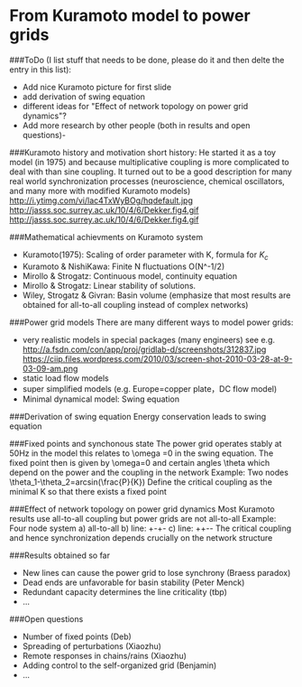 # From Kuramoto model to power grids

###ToDo (I list stuff that needs to be done, please do it and then delte the entry in this list):
- Add nice Kuramoto picture for first slide
- add derivation of swing equation
- different ideas for "Effect of network topology on power grid dynamics"?
- Add more research by other people (both in results and open questions)- 

###Kuramoto history and motivation
short history: He started it as a toy model (in 1975) and because multiplicative coupling is more complicated to deal with than sine coupling.
It turned out to be a good description for many real world synchronization processes (neuroscience, chemical oscillators, and many more with modified Kuramoto models)
http://i.ytimg.com/vi/lac4TxWyBOg/hqdefault.jpg
http://jasss.soc.surrey.ac.uk/10/4/6/Dekker.fig4.gif
http://jasss.soc.surrey.ac.uk/10/4/6/Dekker.fig4.gif

###Mathematical achievments on Kuramoto system
- Kuramoto(1975):  Scaling of order parameter with K, formula for $K_c$
- Kuramoto & NishiKawa: Finite N fluctuations O(N^-1/2)
- Mirollo & Strogatz: Continuous model, continuity equation
- Mirollo & Strogatz: Linear stability of solutions. 
- Wiley, Strogatz & Givran: Basin volume
(emphasize that most results are obtained for all-to-all coupling instead of complex networks)

###Power grid models
There are many different ways to model power grids:
- very realistic models in special packages (many engineers)
see e.g. http://a.fsdn.com/con/app/proj/gridlab-d/screenshots/312837.jpg
https://ciip.files.wordpress.com/2010/03/screen-shot-2010-03-28-at-9-03-09-am.png
- static load flow models
- super simplified models (e.g. Europe=copper plate，DC flow model)
- Minimal dynamical model: Swing equation

###Derivation of swing equation
Energy conservation leads to swing equation

###Fixed points and synchonous state
The power grid operates stably at 50Hz in the model this relates to \omega =0 in the swing equation.
The fixed point then is given by \omega=0  and certain angles \theta which depend on the power and the coupling in the network
Example: Two nodes \theta_1-\theta_2=arcsin(\frac{P}{K})
Define the critical coupling as the minimal K so that there exists a fixed point

###Effect of network topology on power grid dynamics
Most Kuramoto results use all-to-all coupling but power grids are not all-to-all
Example: Four node system a) all-to-all
b) line: +-+- c) line: ++--
The critical coupling and hence synchronization depends crucially on the network structure

###Results obtained so far
- New lines can cause the power grid to lose synchrony (Braess paradox)
- Dead ends are unfavorable for basin stability (Peter Menck)
- Redundant capacity determines the line criticality (tbp)
- ...

###Open questions
- Number of fixed points (Deb)
- Spreading of perturbations (Xiaozhu)
- Remote responses in chains/rains (Xiaozhu)
- Adding control to the self-organized grid (Benjamin)
- ...
